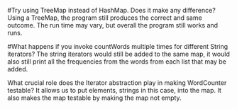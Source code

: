 #Try using TreeMap instead of HashMap. Does it make any difference?
Using a TreeMap, the program still produces the correct and same outcome. The run time may vary, but overall the program still
works and runs.


#What happens if you invoke countWords multiple times for different String iterators?
The string iterators would still be added to the same map, it would also still print all the frequencies from the words
from each list that may be added.


What crucial role does the Iterator abstraction play in making WordCounter testable?
It allows us to put elements, strings in this case, into the map. It also makes the map testable by making the map not empty.